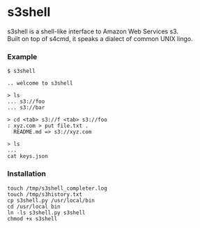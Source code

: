 # s3shell

s3shell is a shell-like interface to Amazon Web Services s3.  
Built on top of s4cmd, it speaks a dialect of common UNIX lingo.

### Example
    $ s3shell
    
    .. welcome to s3shell
    
    > ls
    ... s3://foo
    ... s3://bar
    
    > cd <tab> s3://f <tab> s3://foo
    : xyz.com > put file.txt .
      README.md => s3://xyz.com
      
    > ls
    ...
    cat keys.json


### Installation

    touch /tmp/s3shell_completer.log
    touch /tmp/s3history.txt
    cp s3shell.py /usr/local/bin
    cd /usr/local bin
    ln -ls s3shell.py s3shell
    chmod +x s3shell
